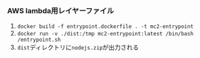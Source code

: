 ### AWS lambda用レイヤーファイル
1. `docker build -f entrypoint.dockerfile . -t mc2-entrypoint`
2. `docker run -v ./dist:/tmp mc2-entrypoint:latest /bin/bash /entrypoint.sh`
3. `dist`ディレクトリに`nodejs.zip`が出力される